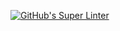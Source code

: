 [![GitHub's Super Linter](https://github.com/KestrelBryce/Unit2-04-HTML-AreaPer-UserInput/workflows/GitHub's%20Super%20Linter/badge.svg)](https://github.com/KestrelBryce/Unit2-04-HTML-AreaPer-UserInput/actions)